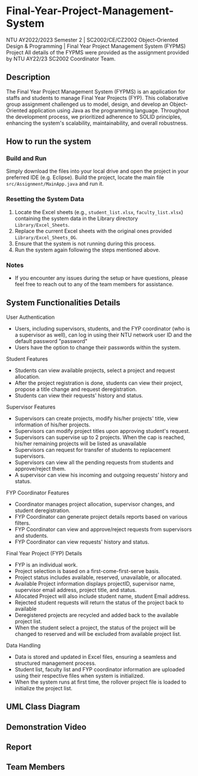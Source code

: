 # Final-Year-Project-Management-System
NTU AY2022/2023 Semester 2 | SC2002/CE/CZ2002 Object-Oriented Design & Programming | Final Year Project Management System (FYPMS) Project
All details of the FYPMS were provided as the assignment provided by NTU AY22/23 SC2002 Coordinator Team.

## Description
The Final Year Project Management System (FYPMS) is an application for staffs and students to manage Final Year Projects (FYP). This collaborative group assignment challenged us to model, design, and develop an Object-Oriented application using Java as the programming language. Throughout the development process, we prioritized adherence to SOLID principles, enhancing the system's scalability, maintainability, and overall robustness.

## How to run the system
### Build and Run
Simply download the files into your local drive and open the project in your preferred IDE (e.g. Eclipse). Build the project, locate the main file `src/Assignment/MainApp.java` and run it. 
### Resetting the System Data
1. Locate the Excel sheets (e.g., `student_list.xlsx`, `faculty_list.xlsx`) containing the system data in the Library directory `Library/Excel_Sheets`.
2. Replace the current Excel sheets with the original ones provided `Library/Excel_Sheets_OG`.
3. Ensure that the system is not running during this process.
4. Run the system again following the steps mentioned above.
### Notes
- If you encounter any issues during the setup or have questions, please feel free to reach out to any of the team members for assistance.

## System Functionalities Details
User Authentication
+ Users, including supervisors, students, and the FYP coordinator (who is a supervisor as well), can log in using their NTU network user ID and the default password "password"
+ Users have the option to change their passwords within the system.

Student Features
+ Students can view available projects, select a project and request allocation.
+ After the project registration is done, students can view their project, propose a title change and request deregistration.
+ Students can view their requests' history and status.

Supervisor Features
+ Supervisors can create projects, modify his/her projects' title, view information of his/her projects.
+ Supervisors can modify project titles upon approving student's request.
+ Supervisors can supervise up to 2 projects. When the cap is reached, his/her remaining projects will be listed as unavailable
+ Supervisors can request for transfer of students to replacement supervisors.
+ Supervisors can view all the pending requests from students and approve/reject them.
+ A supervisor can view his incoming and outgoing requests’ history and status. 

FYP Coordinator Features
+ Coordinator manages project allocation, supervisor changes, and student deregistration.
+ FYP Coordinator can generate project details reports based on various filters.
+ FYP Coordinator can view and approve/reject requests from supervisors and students.
+ FYP Coordinator can view requests' history and status.

Final Year Project (FYP) Details
+ FYP is an individual work.
+ Project selection is based on a first-come-first-serve basis.
+ Project status includes available, reserved, unavailable, or allocated.
+ Available Project information displays projectID, supervisor name, supervisor email address, project title, and status.
+ Allocated Project will also include student name, student Email address.
+ Rejected student requests will return the status of the project back to available
+ Deregistered projects are recycled and added back to the available project list.
+ When the student select a project, the status of the project will be changed to reserved and will be excluded from available project list. 

Data Handling
+ Data is stored and updated in Excel files, ensuring a seamless and structured management process.
+ Student list, faculty list and FYP coordinator information are uploaded using their respective files when system is initialized.
+ When the system runs at first time, the rollover project file is loaded to initialize the project list.

## UML Class Diagram


## Demonstration Video


## Report


## Team Members
